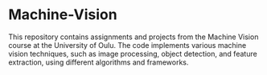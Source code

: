 # Machine-Vision
This repository contains assignments and projects from the Machine Vision course at the University of Oulu. The code implements various machine vision techniques, such as image processing, object detection, and feature extraction, using different algorithms and frameworks.
